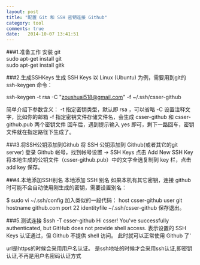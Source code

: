 ```yaml
---
layout: post
title: "配置 Git 和 SSH 密钥连接 Github"
category: tool
comments: true
date:   2014-10-07 13:41:51
---
```


###1.准备工作
安装 git  
sudo apt-get install git  
sudo apt-get install gitk  

###2.生成SSHKeys
生成 SSH Keys
以 Linux (Ubuntu) 为例，需要用到git的 ssh-keygen 命令：

ssh-keygen -t rsa -C "zoushuai518@gmail.com" -f ~/.ssh/csser-github

简单介绍下参数含义：
-t 指定密钥类型，默认即 rsa ，可以省略
-C 设置注释文字，比如你的邮箱
-f 指定密钥文件存储文件名，会生成 csser-github 和 csser-github.pub 两个密钥文件
回车后，遇到提示输入 yes 即可，剩下一路回车，密钥文件就在指定路径下生成了。

###3.将SSH公钥添加到Github
将 SSH 公钥添加到 Github(或者其它的git server)
登录 Github 帐号，找到帐号设置 -> SSH Keys
点击 Add New SSH Key
将本地生成的公钥文件（csser-github.pub）中的文字全选复制到 key 栏，点击 add key 保存。

###4.本地添加SSH别名
本地添加 SSH 别名
如果本机有其它密钥，连接 github 时可能不会自动使用刚生成的密钥，需要设置别名：

$ sudo vi ~/.ssh/config
加入类似的一段代码：
host csser-github
user git
hostname github.com
port 22
identityfile ~/.ssh/csser-github
保存退出。

###5.测试连接
$ssh -T csser-github
Hi csser! You've successfully authenticated, but GitHub does not provide shell access.
表示设置的 SSH Keys 认证通过，但 Github 不提供 shell 访问。
此时就可以正常使用 Github 了'

<span class="impor">url是https的时候会采用用户名认证。 是ssh地址的时候才会采用ssh认证,即密钥认证,不再是用户名密码认证方式</span>
